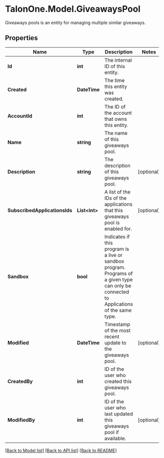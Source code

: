 # TalonOne.Model.GiveawaysPool
Giveaways pools is an entity for managing multiple similar giveaways.
## Properties

Name | Type | Description | Notes
------------ | ------------- | ------------- | -------------
**Id** | **int** | The internal ID of this entity. | 
**Created** | **DateTime** | The time this entity was created. | 
**AccountId** | **int** | The ID of the account that owns this entity. | 
**Name** | **string** | The name of this giveaways pool. | 
**Description** | **string** | The description of this giveaways pool. | [optional] 
**SubscribedApplicationsIds** | **List&lt;int&gt;** | A list of the IDs of the applications that this giveaways pool is enabled for. | [optional] 
**Sandbox** | **bool** | Indicates if this program is a live or sandbox program. Programs of a given type can only be connected to Applications of the same type. | 
**Modified** | **DateTime** | Timestamp of the most recent update to the giveaways pool. | [optional] 
**CreatedBy** | **int** | ID of the user who created this giveaways pool. | 
**ModifiedBy** | **int** | ID of the user who last updated this giveaways pool if available. | [optional] 

[[Back to Model list]](../README.md#documentation-for-models) [[Back to API list]](../README.md#documentation-for-api-endpoints) [[Back to README]](../README.md)

